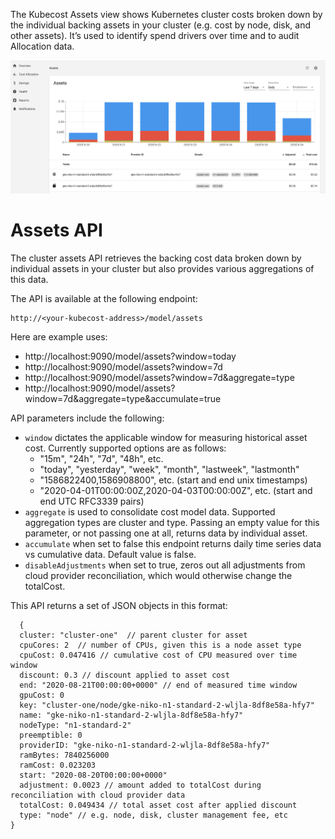 The Kubecost Assets view shows Kubernetes cluster costs broken down by the individual backing assets in your cluster (e.g. cost by node, disk, and other assets). 
It’s used to identify spend drivers over time and to audit Allocation data. 

![Kubecost Assets view](images/assets-screenshot.png)

# Assets API

The cluster assets API retrieves the backing cost data broken down by individual assets in your cluster but also provides various aggregations of this data.

The API is available at the following endpoint:

```
http://<your-kubecost-address>/model/assets
```

Here are example uses:

* http://localhost:9090/model/assets?window=today
* http://localhost:9090/model/assets?window=7d
* http://localhost:9090/model/assets?window=7d&aggregate=type
* http://localhost:9090/model/assets?window=7d&aggregate=type&accumulate=true

API parameters include the following:

* `window` dictates the applicable window for measuring historical asset cost. Currently supported options are as follows:
    - "15m", "24h", "7d", "48h", etc. 
    - "today", "yesterday", "week", "month", "lastweek", "lastmonth"
    - "1586822400,1586908800", etc. (start and end unix timestamps)
    - "2020-04-01T00:00:00Z,2020-04-03T00:00:00Z", etc. (start and end UTC RFC3339 pairs)
* `aggregate` is used to consolidate cost model data. Supported aggregation types are cluster and type. Passing an empty value for this parameter, or not passing one at all, returns data by individual asset.
* `accumulate` when set to false this endpoint returns daily time series data vs cumulative data. Default value is false.
* `disableAdjustments` when set to true, zeros out all adjustments from cloud provider reconciliation, which would otherwise change the totalCost.

This API returns a set of JSON objects in this format:

```
  {
  cluster: "cluster-one"  // parent cluster for asset
  cpuCores: 2  // number of CPUs, given this is a node asset type
  cpuCost: 0.047416 // cumulative cost of CPU measured over time window
  discount: 0.3 // discount applied to asset cost
  end: "2020-08-21T00:00:00+0000" // end of measured time window
  gpuCost: 0
  key: "cluster-one/node/gke-niko-n1-standard-2-wljla-8df8e58a-hfy7"
  name: "gke-niko-n1-standard-2-wljla-8df8e58a-hfy7"
  nodeType: "n1-standard-2"
  preemptible: 0
  providerID: "gke-niko-n1-standard-2-wljla-8df8e58a-hfy7"
  ramBytes: 7840256000
  ramCost: 0.023203
  start: "2020-08-20T00:00:00+0000"
  adjustment: 0.0023 // amount added to totalCost during reconciliation with cloud provider data
  totalCost: 0.049434 // total asset cost after applied discount 
  type: "node" // e.g. node, disk, cluster management fee, etc
}
```
